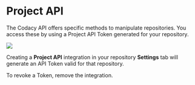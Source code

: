 # Project API

The Codacy API offers specific methods to manipulate repositories. You access these by using a Project API Token generated for your repository.

![](/images/Screen_Shot_2016-12-26_at_17.50.15.png)

Creating a **Project API** integration in your repository **Settings** tab will generate an API Token valid for that repository.

To revoke a Token, remove the integration.
